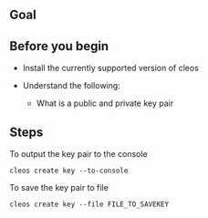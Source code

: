 ## Goal

## Before you begin

* Install the currently supported version of cleos

* Understand the following:
  * What is a public and private key pair

## Steps

To output the key pair to the console

```shell
cleos create key --to-console
```

To save the key pair to file

```shell
cleos create key --file FILE_TO_SAVEKEY
```